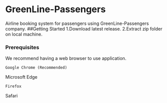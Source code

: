 # GreenLine-Passengers
Airline booking system for passengers using GreenLine-Passengers company.
##Getting Started
1.Download latest release.
2.Extract zip folder on local machine.
### Prerequisites
We recommend having a web browser to use application. 
```
Google Chrome (Recommended)
```
Microsoft Edge
```
Firefox
```
Safari
```


